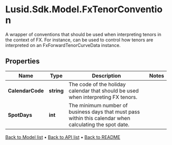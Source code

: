 # Lusid.Sdk.Model.FxTenorConvention
A wrapper of conventions that should be used when interpreting tenors in the context of FX. For instance, can be used to control how tenors are interpreted on an FxForwardTenorCurveData instance.

## Properties

Name | Type | Description | Notes
------------ | ------------- | ------------- | -------------
**CalendarCode** | **string** | The code of the holiday calendar that should be used when interpreting FX tenors. | 
**SpotDays** | **int** | The minimum number of business days that must pass within this calendar when calculating the spot date. | 

[Back to Model list](../README.md#documentation-for-models) &#8226; [Back to API list](../README.md#documentation-for-api-endpoints) &#8226; [Back to README](../README.md)

